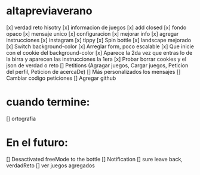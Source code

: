 # altapreviaverano

[x] verdad reto hisotry
[x] informacion de juegos
[x] add closed
[x] fondo opaco
[x] mensaje unico
[x] configuracion
[x] mejorar info
[x] agregar instrucciones
[x] instagram
[x] tippy
[x] Spin bottle
[x] landscape mejorado
[x] Switch background-color
[x] Arreglar form, poco escalable
[x] Que inicie con el cookie del background-color
[x] Aparece la 2da vez que entras lo de la birra y aparecen las instrucciones la 1era
[x] Probar borrar cookies y el json de verdad o reto
[] Petitions (Agragar juegos, Cargar juegos, Peticion del perfil, Peticion de acercaDe)
[] Más personalizados los mensajes
[] Cambiar codigo peticiones
[] Agregar github

# cuando termine:
[] ortografia

# En el futuro:
[] Desactivated freeMode to the bottle
[] Notification
[] sure leave back, verdadReto
[] ver juegos agregados